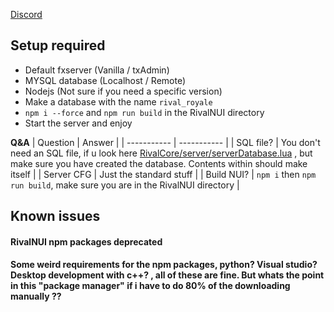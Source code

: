 [Discord](https://discord.gg/9grr9prthr)




## Setup required
* Default fxserver (Vanilla / txAdmin)
* MYSQL database (Localhost / Remote)
* Nodejs (Not sure if you need a specific version)
* Make a database with the name `rival_royale`
* `npm i --force` and `npm run build` in the RivalNUI directory
* Start the server and enjoy







**Q&A**
| Question      | Answer |
| ----------- | ----------- |
| SQL file?      |  You don't need an SQL file, if u look here [RivalCore/server/serverDatabase.lua](https://github.com/rival-group/rival-warfare/blob/1eeb15ccc4ad173b196c761cbc7ecebe2c48c417/RivalCore/server/serverDatabase.lua) , but make sure you have created the database. Contents within should make itself  |
| Server CFG   | Just the standard stuff        |
| Build NUI?   | `npm i` then `npm run build`, make sure you are in the RivalNUI directory  |




## Known issues

#### RivalNUI npm packages deprecated
#### Some weird requirements for the npm packages, python? Visual studio? Desktop development with c++? , all of these are fine. But whats the point in this "package manager" if i have to do 80% of the downloading manually ??
 

